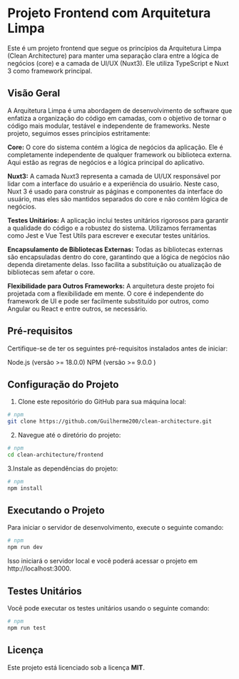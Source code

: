 # Projeto Frontend com Arquitetura Limpa

Este é um projeto frontend que segue os princípios da Arquitetura Limpa (Clean Architecture) 
para manter uma separação clara entre a lógica de negócios (core) e a camada de UI/UX (Nuxt3). Ele utiliza 
TypeScript e Nuxt 3 como framework principal.

## Visão Geral

A Arquitetura Limpa é uma abordagem de desenvolvimento de software que enfatiza a organização do código 
em camadas, com o objetivo de tornar o código mais modular, testável e independente de frameworks.
Neste projeto, seguimos esses princípios estritamente:

**Core:** O core do sistema contém a lógica de negócios da aplicação. Ele é completamente independente 
de qualquer framework ou biblioteca externa. Aqui estão as regras de negócios e a lógica principal do aplicativo.

**Nuxt3:** A camada Nuxt3 representa a camada de UI/UX responsável por lidar com a interface do usuário e 
a experiência do usuário. Neste caso, Nuxt 3 é usado para construir as páginas e componentes da interface do usuário,
mas eles são mantidos separados do core e não contêm lógica de negócios.

**Testes Unitários:** A aplicação inclui testes unitários rigorosos para garantir a qualidade do código e a 
robustez do sistema. Utilizamos ferramentas como Jest e Vue Test Utils para escrever e executar testes unitários.

**Encapsulamento de Bibliotecas Externas:** Todas as bibliotecas externas são encapsuladas dentro do core, 
garantindo que a lógica de negócios não dependa diretamente delas. Isso facilita a substituição ou atualização 
de bibliotecas sem afetar o core.

**Flexibilidade para Outros Frameworks:** A arquitetura deste projeto foi projetada com a flexibilidade em mente.
O core é independente do framework de UI e pode ser facilmente substituído por outros, como Angular ou React
e entre outros, se necessário.

## Pré-requisitos

Certifique-se de ter os seguintes pré-requisitos instalados antes de iniciar:

Node.js (versão >= 18.0.0)
NPM (versão >= 9.0.0 )

## Configuração do Projeto

1. Clone este repositório do GitHub para sua máquina local:
```bash
# npm
git clone https://github.com/Guilherme200/clean-architecture.git
```
2. Navegue até o diretório do projeto:
```bash
# npm
cd clean-architecture/frontend
```

3.Instale as dependências do projeto:
```bash
# npm
npm install
```

## Executando o Projeto

Para iniciar o servidor de desenvolvimento, execute o seguinte comando:
```bash
# npm
npm run dev
```
Isso iniciará o servidor local e você poderá acessar o projeto em http://localhost:3000.

## Testes Unitários

Você pode executar os testes unitários usando o seguinte comando:
```bash
# npm
npm run test
```

## Licença

Este projeto está licenciado sob a licença **MIT**.